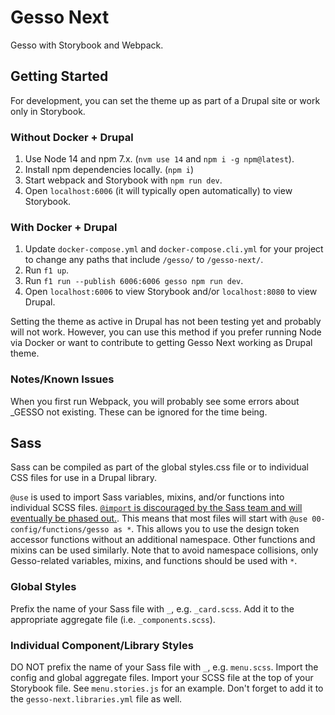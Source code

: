 # Gesso Next

Gesso with Storybook and Webpack.

## Getting Started
For development, you can set the theme up as part of a Drupal site
or work only in Storybook.

### Without Docker + Drupal
1. Use Node 14 and npm 7.x. (`nvm use 14` and `npm i -g npm@latest`).
2. Install npm dependencies locally. (`npm i`)
3. Start webpack and Storybook with `npm run dev`.
4. Open `localhost:6006` (it will typically open automatically) to view Storybook.

### With Docker + Drupal
1. Update `docker-compose.yml` and `docker-compose.cli.yml` for your project to change any paths that include `/gesso/` to `/gesso-next/`.
2. Run `f1 up`.
3. Run `f1 run --publish 6006:6006 gesso npm run dev`.
4. Open `localhost:6006` to view Storybook and/or `localhost:8080` to view Drupal.

Setting the theme as active in Drupal has not been testing yet and probably will not work.
However, you can use this method if you prefer running Node via Docker or want to contribute
to getting Gesso Next working as Drupal theme.

### Notes/Known Issues
When you first run Webpack, you will probably see some errors about _GESSO not existing.
These can be ignored for the time being.

## Sass
Sass can be compiled as part of the global styles.css file or to individual CSS files
for use in a Drupal library.

`@use` is used to import Sass variables, mixins, and/or functions into individual SCSS files. [`@import` is discouraged by the Sass team and will eventually be phased out.](https://sass-lang.com/documentation/at-rules/import).
This means that most files will start with `@use 00-config/functions/gesso as *`. This allows you to use the
design token accessor functions without an additional namespace. Other functions and mixins can be used similarly. Note that to avoid namespace
collisions, only Gesso-related variables, mixins, and functions should be used with `*`.

### Global Styles
Prefix the name of your Sass file with `_`, e.g. `_card.scss`. Add it to the appropriate
aggregate file (i.e. `_components.scss`).

### Individual Component/Library Styles
DO NOT prefix the name of your Sass file with `_`, e.g. `menu.scss`. Import the config
and global aggregate files. Import your SCSS file at the top of your Storybook file.
See `menu.stories.js` for an example. Don't forget to add it to the `gesso-next.libraries.yml`
file as well.
